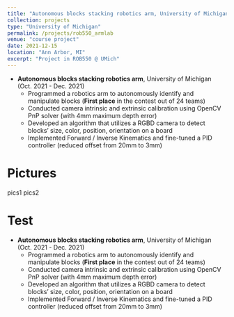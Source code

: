 ```yaml
---
title: "Autonomous blocks stacking robotics arm, University of Michigan"
collection: projects
type: "University of Michigan"
permalink: /projects/rob550_armlab
venue: "course project"
date: 2021-12-15
location: "Ann Arbor, MI"
excerpt: "Project in ROB550 @ UMich"
---
```


<!-- {% include base_path %} -->

* **Autonomous blocks stacking robotics arm**, University of Michigan (Oct. 2021 - Dec. 2021)
  * Programmed a robotics arm to autonomously identify and manipulate blocks (**First place** in the contest out of 24 teams)
  * Conducted camera intrinsic and extrinsic calibration using OpenCV PnP solver (with 4mm maximum depth error)
  * Developed an algorithm that utilizes a RGBD camera to detect blocks’ size, color, position, orientation on a board
  * Implemented Forward / Inverse Kinematics and fine-tuned a PID controller (reduced offset from 20mm to 3mm)

Pictures
======
pics1
pics2

Test
======

* **Autonomous blocks stacking robotics arm**, University of Michigan (Oct. 2021 - Dec. 2021)
  * Programmed a robotics arm to autonomously identify and manipulate blocks (**First place** in the contest out of 24 teams)
  * Conducted camera intrinsic and extrinsic calibration using OpenCV PnP solver (with 4mm maximum depth error)
  * Developed an algorithm that utilizes a RGBD camera to detect blocks’ size, color, position, orientation on a board
  * Implemented Forward / Inverse Kinematics and fine-tuned a PID controller (reduced offset from 20mm to 3mm)